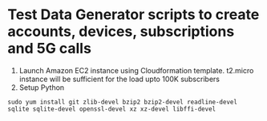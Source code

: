 # Test Data Generator scripts to create accounts, devices, subscriptions and 5G calls


1. Launch Amazon EC2 instance using Cloudformation template. t2.micro instance will be sufficient for the load upto 100K subscribers
2. Setup Python

```shell
sudo yum install git zlib-devel bzip2 bzip2-devel readline-devel sqlite sqlite-devel openssl-devel xz xz-devel libffi-devel
```
